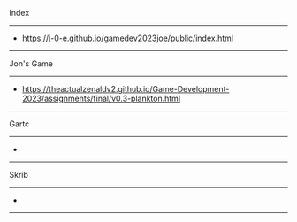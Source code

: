 Index 
______________________________________________________________________________________________
- https://j-0-e.github.io/gamedev2023joe/public/index.html
______________________________________________________________________________________________
Jon's Game
______________________________________________________________________________________________
- https://theactualzenaldv2.github.io/Game-Development-2023/assignments/final/v0.3-plankton.html
______________________________________________________________________________________________
Gartc
______________________________________________________________________________________________
-
______________________________________________________________________________________________
Skrib
______________________________________________________________________________________________
-
______________________________________________________________________________________________
